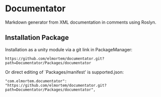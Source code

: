 # Documentator
Markdown generator from XML documentation in comments using Roslyn.

## Installation Package
Installation as a unity module via a git link in PackageManager:
```
https://github.com/elmortem/documentator.git?path=Documentator/Packages/documentator
```
Or direct editing of `Packages/manifest' is supported.json:
```
"com.elmortem.documentator": "https://github.com/elmortem/documentator.git?path=Documentator/Packages/documentator",
```
